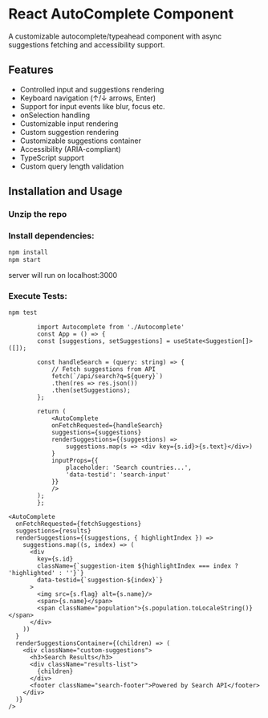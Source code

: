 # React AutoComplete Component

A customizable autocomplete/typeahead component with async suggestions fetching and accessibility support.

## Features

- Controlled input and suggestions rendering
- Keyboard navigation (↑/↓ arrows, Enter)
- Support for input events like blur, focus etc.
- onSelection handling
- Customizable input rendering
- Custom suggestion rendering
- Customizable suggestions container
- Accessibility (ARIA-compliant)
- TypeScript support
- Custom query length validation

## Installation and Usage

### Unzip the repo

### Install dependencies:

```bash
npm install
npm start
```

server will run on localhost:3000

### Execute Tests:

```bash
npm test
```



```
        import Autocomplete from './Autocomplete'
        const App = () => {
        const [suggestions, setSuggestions] = useState<Suggestion[]>([]);

        const handleSearch = (query: string) => {
            // Fetch suggestions from API
            fetch(`/api/search?q=${query}`)
            .then(res => res.json())
            .then(setSuggestions);
        };

        return (
            <AutoComplete
            onFetchRequested={handleSearch}
            suggestions={suggestions}
            renderSuggestions={(suggestions) => 
                suggestions.map(s => <div key={s.id}>{s.text}</div>)
            }
            inputProps={{ 
                placeholder: 'Search countries...',
                'data-testid': 'search-input'
            }}
            />
        );
        };
```


```
<AutoComplete
  onFetchRequested={fetchSuggestions}
  suggestions={results}
  renderSuggestions={(suggestions, { highlightIndex }) => 
    suggestions.map((s, index) => (
      <div 
        key={s.id}
        className={`suggestion-item ${highlightIndex === index ? 'highlighted' : ''}`}
        data-testid={`suggestion-${index}`}
      >
        <img src={s.flag} alt={s.name}/>
        <span>{s.name}</span>
        <span className="population">{s.population.toLocaleString()}</span>
      </div>
    ))
  }
  renderSuggestionsContainer={(children) => (
    <div className="custom-suggestions">
      <h3>Search Results</h3>
      <div className="results-list">
        {children}
      </div>
      <footer className="search-footer">Powered by Search API</footer>
    </div>
  )}
/>

```
